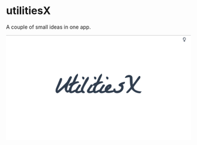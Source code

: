 # utilitiesX
A couple of small ideas in one app.

![App Image](https://github.com/juazsh/utilitiesX/blob/main/dummy_home.png)

